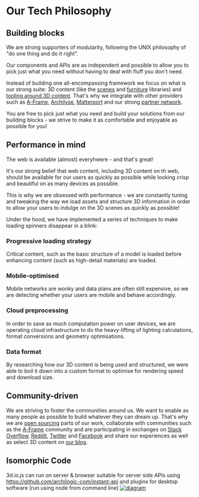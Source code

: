# Our Tech Philosophy

## Building blocks

We are strong supporters of modularity, following the UNIX philosophy of "do one thing and do it right".

Our components and APIs are as independent and possible to allow you to pick just what you need without having to deal with fluff you don't need.

Instead of building one all-encompassing framework we focus on what is our strong suite: 3D content (like the [scenes](https://spaces.archilogic.com/explore) and [furniture](https://spaces.archilogic.com/products) libraries) and [tooling around 3D content](#products). That's why we integrate with other providers such as [A-Frame](https://aframe.io), [Archilyse](https://archilyse.com), [Matterport](https://matterport.com) and our strong [partner network](https://spaces.archilogic.com).

You are free to pick just what you need and build your solutions from our building blocks - we strive to make it as comfortable and enjoyable as possible for you!

## Performance in mind

The web is available (almost) everyhwere - and that's great!

It's our strong belief that web content, including 3D content on th web, should be available for our users as quickly as possible while looking crisp and beautiful
on as many devices as possible.

This is why we are obsessed with performance - we are constantly tuning and tweaking the way we load assets and structure 3D information in order to allow your users
to indulge on the 3D scenes as quickly as possible!

Under the hood, we have implemented a series of techniques to make loading spinners disappear in a blink:

### Progressive loading strategy

Critical content, such as the basic structure of a model is loaded before enhancing content (such as high-detail materials) are loaded.

### Mobile-optimised
Mobile networks are wonky and data plans are often still expensive, so we are detecting whether your users are mobile and behave accordingly.

### Cloud preprocessing
In order to save as much computation power on user devices, we are operating cloud infrastructure to do the heavy-lifting of lighting calculations, format conversions and geometry optimisations.

### Data format
By researching how our 3D content is being used and structured, we were able to boil it down into a custom format to optimise for rendering speed and download size.

## Community-driven

We are striving to foster the communities around us. We want to enable as many people as possible to build whatever they can dream up.
That's why we are [open sourcing](https://github.com/archilogic-com) parts of our work, collaborate with communities such as the [A-Frame](https://aframe.io) community and are participating in exchanges on [Stack Overflow](https://stackoverflow.com/), [Reddit](https://www.reddit.com/domain/spaces.archilogic.com/), [Twitter](https://twitter.com/archilogic3d) and [Facebook](https://facebook.com/) and share our experiences as well as select 3D content on [our blog](https://spaces.archilogic.com/blog).

## Isomorphic Code

3d.io.js can run on server & browser
suitable for server side APIs using https://github.com/archilogic-com/instant-api and plugins for desktop software (run using node from command line)
[![diagram](https://docs.google.com/drawings/d/1n0qta-2ZgnsvQh4PPToj7ScNNO2ImWRRIqcO-SzFC5E/pub?w=2224&h=1392)](https://docs.google.com/drawings/d/1n0qta-2ZgnsvQh4PPToj7ScNNO2ImWRRIqcO-SzFC5E/pub?w=2224&h=1392)
